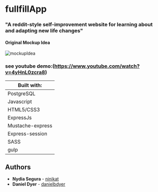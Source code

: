 # fullfillApp

### "A reddit-style self-improvement website for learning about and adapting new life changes"

#### Original Mockup Idea

![mockupIdea](https://i.imgur.com/oyeSzBj.png)

### see youtube demo:(https://www.youtube.com/watch?v=4yHnL0zcra8)

| Built with:       
| ------------- |
| PostgreSQL     | 
| Javascript      | 
| HTML5/CSS3     | 
| ExpressJs     |
| Mustache-express     |
| Express-session     |
| SASS     | 
| gulp     |


## Authors

* **Nydia Segura** - [ninikat](https://github.com/ninikat)
* **Daniel Dyer** - [danielbdyer](https://github.com/danielbdyer)
